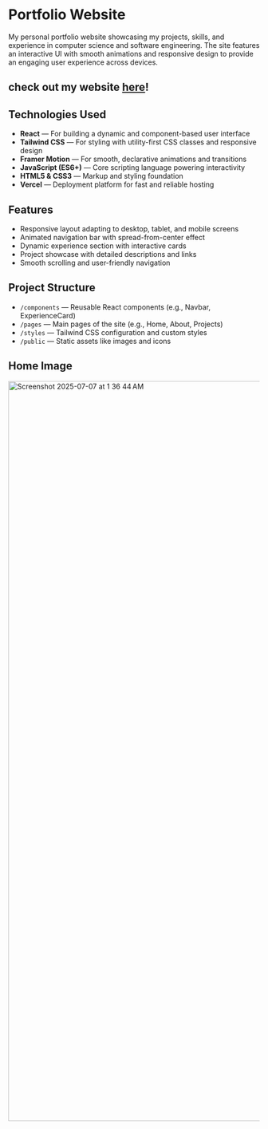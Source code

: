 # Portfolio Website

My personal portfolio website showcasing my projects, skills, and experience in computer science and software engineering. The site features an interactive UI with smooth animations and responsive design to provide an engaging user experience across devices.

## check out my website [here](https://tejasnaik.vercel.app)!

## Technologies Used

- **React** — For building a dynamic and component-based user interface
- **Tailwind CSS** — For styling with utility-first CSS classes and responsive design
- **Framer Motion** — For smooth, declarative animations and transitions
- **JavaScript (ES6+)** — Core scripting language powering interactivity
- **HTML5 & CSS3** — Markup and styling foundation
- **Vercel** — Deployment platform for fast and reliable hosting

## Features

- Responsive layout adapting to desktop, tablet, and mobile screens
- Animated navigation bar with spread-from-center effect
- Dynamic experience section with interactive cards
- Project showcase with detailed descriptions and links
- Smooth scrolling and user-friendly navigation

## Project Structure

- `/components` — Reusable React components (e.g., Navbar, ExperienceCard)
- `/pages` — Main pages of the site (e.g., Home, About, Projects)
- `/styles` — Tailwind CSS configuration and custom styles
- `/public` — Static assets like images and icons

## Home Image

<img width="1484" alt="Screenshot 2025-07-07 at 1 36 44 AM" src="https://github.com/user-attachments/assets/e7cec3c0-0e88-4db9-a0ed-34b1df471ab8" />
